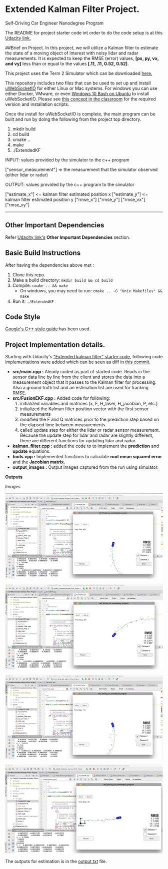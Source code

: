 [image1]: ./outputs/1.png "1"
[image2]: ./outputs/2.png "2"
[image3]: ./outputs/3.png "3"
[image4]: ./outputs/4.png "4"

# Extended Kalman Filter Project.
Self-Driving Car Engineer Nanodegree Program

The README for project starter code int order to do the code setup is at this [Udacity link.](https://github.com/udacity/CarND-Extended-Kalman-Filter-Project)

##Brief on Project.
In this project, we will utilize a Kalman filter to estimate the state of a moving object of interest with noisy lidar and radar measurements. It is expected to keep the RMSE (error) values, **[px, py, vx, and vy]** less than or equal to the values **[.11, .11, 0.52, 0.52]**.

This project uses the Term 2 Simulator which can be downloaded [here.](https://github.com/udacity/self-driving-car-sim/releases)

This repository includes two files that can be used to set up and install [uWebSocketIO](https://github.com/uWebSockets/uWebSockets) for either Linux or Mac systems. For windows you can use either Docker, VMware, or even [Windows 10 Bash on Ubuntu](https://www.howtogeek.com/249966/how-to-install-and-use-the-linux-bash-shell-on-windows-10/) to install uWebSocketIO. Please see [this concept in the classroom](https://classroom.udacity.com/nanodegrees/nd013/parts/40f38239-66b6-46ec-ae68-03afd8a601c8/modules/0949fca6-b379-42af-a919-ee50aa304e6a/lessons/f758c44c-5e40-4e01-93b5-1a82aa4e044f/concepts/16cf4a78-4fc7-49e1-8621-3450ca938b77) for the required version and installation scripts.

Once the install for uWebSocketIO is complete, the main program can be built and run by doing the following from the project top directory.

1. mkdir build
2. cd build
3. cmake ..
4. make
5. ./ExtendedKF


INPUT: values provided by the simulator to the c++ program

["sensor_measurement"] => the measurement that the simulator observed (either lidar or radar)


OUTPUT: values provided by the c++ program to the simulator

["estimate_x"] <= kalman filter estimated position x
["estimate_y"] <= kalman filter estimated position y
["rmse_x"]
["rmse_y"]
["rmse_vx"]
["rmse_vy"]

---

## Other Important Dependencies

Refer [Udacity link's](https://github.com/udacity/CarND-Extended-Kalman-Filter-Project) **Other Important Dependencies** section.

## Basic Build Instructions

After having the dependencies above met :

1. Clone this repo.
2. Make a build directory: `mkdir build && cd build`
3. Compile: `cmake .. && make`
   * On windows, you may need to run: `cmake .. -G "Unix Makefiles" && make`
4. Run it: `./ExtendedKF `

## Code Style

[Google's C++ style guide](https://google.github.io/styleguide/cppguide.html) has been used.

## Project Implementation details.

Starting with Udacity's ["Extended kalman filter" starter code](https://github.com/udacity/CarND-Extended-Kalman-Filter-Project), following code implementations were added which can be seen as diff in [this commit.](https://github.com/MyCodeBits/Term2-Udacity-CarND-Extended-Kalman-Filter-Project/commit/8bfd1c58762e7d8823c475ccc7feb80668643840?diff=split)

- **src/main.cpp :** Aleady coded as part of started code. Reads in the sensor data line by line from the client and stores the data into a measurement object that it passes to the Kalman filter for processing. Also a ground truth list and an estimation list are used for tracking RMSE.  
- **src/FusionEKF.cpp :** Added code for following:
  1. initialized variables and matrices (x, F, H_laser, H_jacobian, P, etc.)
  2. initialized the Kalman filter position vector with the first sensor measurements
  3. modified the F and Q matrices prior to the prediction step based on the elapsed time between measurements
  4. called update step for either the lidar or radar sensor measurement. Because the update step for lidar and radar are slightly different, there are different functions for updating lidar and radar.
- **kalman_filter.cpp :** added the code to to implement the **prediction** and **update** equations.
- **tools.cpp :** Implemented functions to calculate **root mean squared error** and the **Jacobian matrix**.
- **output_images :** Output images captured from the run using simulator.


**Outputs**

*Images*

![alt text][image1]

![alt text][image2]

![alt text][image3]

![alt text][image4]

The outputs for estimation is in the [output.txt](.outputs/output.txt) file.
